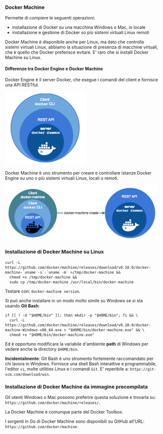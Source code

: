 ### Docker Machine

Permette di compiere le seguenti operazioni:
* installazione di Docker su una macchina Windows o Mac, in locale
* installazione e gestione di Docker so più sistemi virtuali Linux remoti

Docker Machine è disponibile anche per Linux, ma dato che controlla sistemi virtuali Linux, abbiamo la situazione di presenza di macchine virtuali, che è quello che Docker preferisce evitare. E' raro che si installi Docker Machine su Linux.

#### Differenze tra **Docker Engine** e **Docker Machine**

Docker Engine è il server Docker, che esegue i comandi del client e fornisce una API RESTful.

![Docker Engine](../gitbook/images/docker-engine-arch.png)

Docker Machine è uno strumento per creare e controllare istanze Docker Engine su uno o più sistemi virtuali Linux, locali o remoti.

![Docker Machine](../gitbook/images/docker-machine-arch.png)

### Installazione di Docker Machine su Linux

```
curl -L https://github.com/docker/machine/releases/download/v0.10.0/docker-machine-`uname -s`-`uname -m` >/tmp/docker-machine &&
  chmod +x /tmp/docker-machine &&
  sudo cp /tmp/docker-machine /usr/local/bin/docker-machine
```

Testare con: `docker-machine version`.

Si può anche installare in un modo molto simile su Windows se si sta usando **Git Bash**:
```
if [[ ! -d "$HOME/bin" ]]; then mkdir -p "$HOME/bin"; fi && \
  curl -L https://github.com/docker/machine/releases/download/v0.10.0/docker-machine-Windows-x86_64.exe > "$HOME/bin/docker-machine.exe" && \
  chmod +x "$HOME/bin/docker-machine.exe"
```
Ed è opportuno modificare la variabile d'ambiente **path** di Windows per vedere anche la directory `$HOME/bin`.

**Incidentalmente**: Git Bash è uno strumento fortemente raccomandato per chi lavora in Windows. Fornisce una shell Bash interattive e programmabile, l'editor `vi`, molte utilities Linux e i comandi `Git`.
E' reperibile a: `https://git-scm.com/download/win`.

### Installazione di Docker Machine da immagine precompilata

Gli utenti Windows o Mac possono preferire questa soluzione e trovarla su:
`https://github.com/docker/machine/releases/`.

La Docker Machine è comunque parte del Docker Toolbox.

I sorgenti in Go di Docker Machine sono disponibili su GitHub all'URL:
`https://github.com/docker/machine`.

